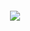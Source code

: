 <h6 align="center"> <img src="https://readme-typing-svg.herokuapp.com/?lines=very+chill+lua+dev+(mostly)"></h6> 
